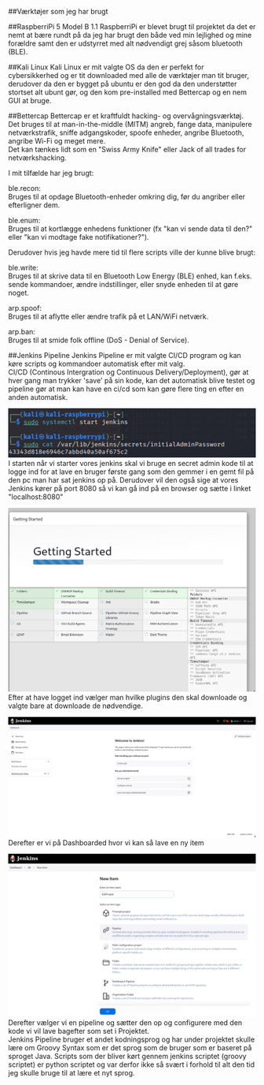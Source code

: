 ##Værktøjer som jeg har brugt


##RaspberriPi 5 Model B 1.1
RaspberriPi er blevet brugt til projektet da det er nemt at bære rundt på da jeg har brugt den både ved min lejlighed og mine forældre samt den er udstyrret med alt nødvendigt grej såsom bluetooth (BLE).  

##Kali Linux
Kali Linux er mit valgte OS da den er perfekt for cybersikkerhed og er tit downloaded med alle de værktøjer man tit bruger, derudover da den er bygget på ubuntu er den god da den understøtter stortset alt ubunt gør, og den kom pre-installed med Bettercap og en nem GUI at bruge.

##Bettercap
Bettercap er et kraftfuldt hacking- og overvågningsværktøj.  
Det bruges til at man-in-the-middle (MITM) angreb, fange data, manipulere netværkstrafik, sniffe adgangskoder, spoofe enheder, angribe Bluetooth, angribe Wi-Fi og meget mere.  
Det kan tænkes lidt som en "Swiss Army Knife" eller Jack of all trades for netværkshacking. 

I mit tilfælde har jeg brugt:

ble.recon:  
Bruges til at opdage Bluetooth-enheder omkring dig, før du angriber eller efterligner dem.  

ble.enum:  
Bruges til at kortlægge enhedens funktioner (fx "kan vi sende data til den?" eller "kan vi modtage fake notifikationer?").  

Derudover hvis jeg havde mere tid til flere scripts ville der kunne blive brugt: 

ble.write:  
Bruges til at skrive data til en Bluetooth Low Energy (BLE) enhed, kan f.eks. sende kommandoer, ændre indstillinger, eller snyde enheden til at gøre noget.

arp.spoof:  
Bruges til at aflytte eller ændre trafik på et LAN/WiFi netværk.  

arp.ban:  
Bruges til at smide folk offline (DoS - Denial of Service).


##Jenkins Pipeline
Jenkins Pipeline er mit valgte CI/CD program og kan køre scripts og kommandoer automatisk efter mit valg.  
CI/CD (Continous Intergration og Continuous Delivery/Deployment), gør at hver gang man trykker 'save' på sin kode, kan det automatisk blive testet og pipeline gør at man kan have en ci/cd som kan gøre flere ting en efter en anden automatisk.

![Terminal](images/TerminalJenkinsStart.png)  
I starten når vi starter vores jenkins skal vi bruge en secret admin kode til at logge ind for at lave en bruger første gang som den gemmer i en gemt fil på den pc man har sat jenkins op på. Derudover vil den også sige at vores Jenkins kører på port 8080 så vi kan gå ind på en browser og sætte i linket "localhost:8080"

![Jenkins Setup](images/JenkinsSetup.png)  
Efter at have logget ind vælger man hvilke plugins den skal downloade og valgte bare at downloade de nødvendige.

![Dashboard](images/JenkinsDashboard.png)  
Derefter er vi på Dashboarded hvor vi kan så lave en ny item

![Pipeline Setup](images/PipelineSetup.png)  
Derefter vælger vi en pipeline og sætter den op og configurere med den kode vi vil lave bagefter som set i Projektet.  
Jenkins Pipeline bruger et andet kodningsprog og har under projektet skulle lære om Groovy Syntax som er det sprog som de bruger som er baseret på sproget Java. Scripts som der bliver kørt gennem jenkins scriptet (groovy scriptet) er python scriptet og var derfor ikke så svært i forhold til alt den tid jeg skulle bruge til at lære et nyt sprog.

